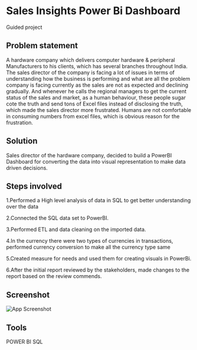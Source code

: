 
# Sales Insights Power Bi Dashboard

Guided project



## Problem statement

A hardware company which delivers computer hardware & peripheral Manufacturers to his clients, which has several branches throughout India. The sales director of the company is facing a lot of issues in terms of understanding how the business is performing and what are all the problem company is facing currently as the sales are not as expected and declining gradually. And whenever he calls the regional managers to get the current status of the sales and market, as a human behaviour, these people sugar cote the truth and send tons of Excel files instead of disclosing the truth, which made the sales director more frustrated. Humans are not comfortable in consuming numbers from excel files, which is obvious reason for the frustration.
## Solution

Sales director of the hardware company, decided to build a PowerBI Dashboard for converting the data into visual representation to make data driven decisions. 
## Steps involved
1.Performed a High level analysis of data in SQL to get better understanding over the data

2.Connected the SQL data set to PowerBI.

3.Performed ETL and data cleaning on the imported data.

4.In the currency there were two types of currencies in transactions, performed currency conversion to make all the currency type same

5.Created measure for needs and used them for creating visuals in PowerBi.

6.After the initial report reviewed by the stakeholders, made changes to the report based on the review commends.




## Screenshot

![App Screenshot](https://via.placeholder.com/468x300?text=App+Screenshot+Here)


## Tools

POWER BI 
SQL